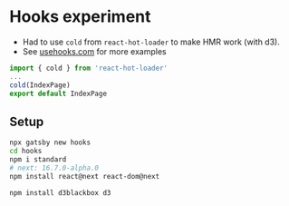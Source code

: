 # Hooks experiment

- Had to use  `cold` from `react-hot-loader` to make HMR work (with d3).
- See [usehooks.com](https://usehooks.com/) for more examples

```js
import { cold } from 'react-hot-loader'
...
cold(IndexPage)
export default IndexPage
```

## Setup

```bash
npx gatsby new hooks
cd hooks
npm i standard
# next: 16.7.0-alpha.0
npm install react@next react-dom@next

npm install d3blackbox d3
```